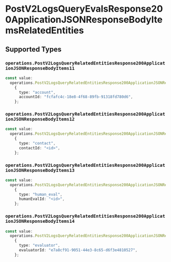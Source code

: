 # PostV2LogsQueryEvalsResponse200ApplicationJSONResponseBodyItemsRelatedEntities


## Supported Types

### `operations.PostV2LogsQueryRelatedEntitiesResponse200ApplicationJSONResponseBodyItems11`

```typescript
const value:
  operations.PostV2LogsQueryRelatedEntitiesResponse200ApplicationJSONResponseBodyItems11 =
    {
      type: "account",
      accountId: "fcfafc4c-18e8-4f68-89fb-91318fd780d6",
    };
```

### `operations.PostV2LogsQueryRelatedEntitiesResponse200ApplicationJSONResponseBodyItems12`

```typescript
const value:
  operations.PostV2LogsQueryRelatedEntitiesResponse200ApplicationJSONResponseBodyItems12 =
    {
      type: "contact",
      contactId: "<id>",
    };
```

### `operations.PostV2LogsQueryRelatedEntitiesResponse200ApplicationJSONResponseBodyItems13`

```typescript
const value:
  operations.PostV2LogsQueryRelatedEntitiesResponse200ApplicationJSONResponseBodyItems13 =
    {
      type: "human_eval",
      humanEvalId: "<id>",
    };
```

### `operations.PostV2LogsQueryRelatedEntitiesResponse200ApplicationJSONResponseBodyItems14`

```typescript
const value:
  operations.PostV2LogsQueryRelatedEntitiesResponse200ApplicationJSONResponseBodyItems14 =
    {
      type: "evaluator",
      evaluatorId: "e7a8cf91-9051-44e3-8c65-d6f3e4810527",
    };
```

